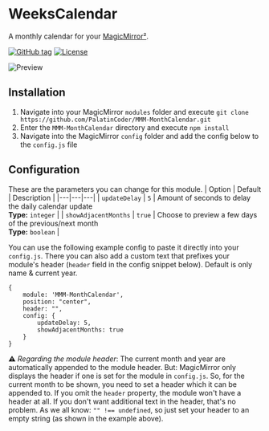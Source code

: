 # WeeksCalendar

A monthly calendar for your [MagicMirror²](https://magicmirror.builders/).

[![GitHub tag](https://img.shields.io/github/tag/PalatinCoder/MMM-MonthCalendar.svg?style=flat-square)](https://github.com/PalatinCoder/MMM-MonthCalendar/releases)
[![License](https://img.shields.io/github/license/PalatinCoder/MMM-MonthCalendar.svg?style=flat-square)](https://github.com/PalatinCoder/MMM-MonthCalendar/blob/master/LICENSE.md)


![Preview](https://user-images.githubusercontent.com/5798157/74273222-5ccd5f00-4d10-11ea-873a-375591128e65.png)

## Installation

1. Navigate into your MagicMirror `modules` folder and execute `git clone https://github.com/PalatinCoder/MMM-MonthCalendar.git`
2. Enter the `MMM-MonthCalendar` directory and execute `npm install`
3. Navigate into the MagicMirror `config` folder and add the config below to the `config.js` file

## Configuration
These are the parameters you can change for this module.
| Option | Default | Description |
|---|---|---|
| `updateDelay` | `5` | Amount of seconds to delay the daily calendar update<br>**Type:** `integer` |
| `showAdjacentMonths` | `true` | Choose to preview a few days of the previous/next month<br>**Type:** `boolean` |

You can use the following example config to paste it directly into your `config.js`.
There you can also add a custom text that prefixes your module's header (`header` field in the config snippet below). Default is only name & current year.

```
{
    module: 'MMM-MonthCalendar',
    position: "center",
    header: "",
    config: {
        updateDelay: 5,
        showAdjacentMonths: true
    }
}
```
⚠️ *Regarding the module header*: The current month and year are automatically appended to the module header. But: MagicMirror only displays the header if one is set for the module in `config.js`. So, for the current month to be shown, you need to set a header which it can be appended to. If you omit the `header` property, the module won't have a header at all.
If you don't want additional text in the header, that's no problem. As we all know: `"" !== undefined`, so just set your header to an empty string (as shown in the example above).

